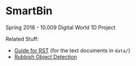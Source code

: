 # SmartBin
Spring 2018 - 10.009 Digital World 1D Project

Related Stuff:

* [Guide for RST](https://thomas-cokelaer.info/tutorials/sphinx/rest_syntax.html) (for the text documents in `data/`)
* [Rubbish Object Detection](https://github.com/tlkh/keras-yolo2)